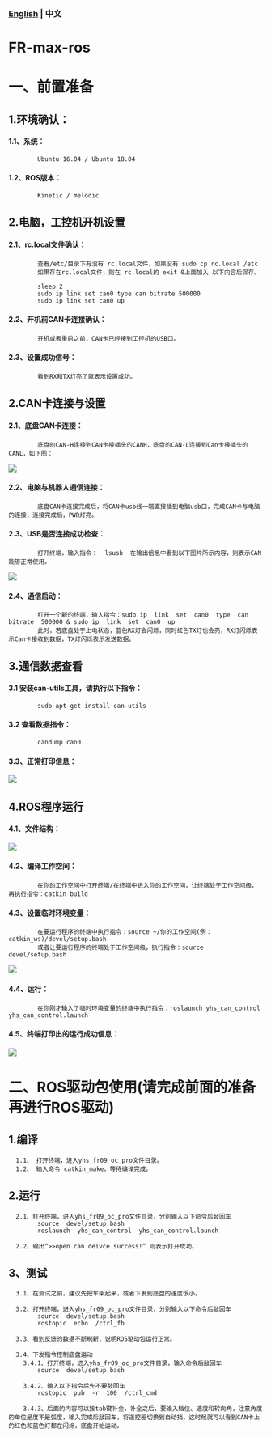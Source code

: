 ### [English](README.md) | 中文

# FR-max-ros

# 一、前置准备
## 1.环境确认：
####      1.1、系统：
            Ubuntu 16.04 / Ubuntu 18.04
####      1.2、ROS版本：
            Kinetic / melodic

## 2.电脑，工控机开机设置
####      2.1、rc.local文件确认：
            查看/etc/目录下有没有 rc.local文件，如果没有 sudo cp rc.local /etc
            如果存在rc.local文件，则在 rc.local的 exit 0上面加入 以下内容后保存。

            sleep 2
            sudo ip link set can0 type can bitrate 500000
            sudo ip link set can0 up

####      2.2、开机前CAN卡连接确认：
            开机或者重启之前，CAN卡已经接到工控机的USB口。

####      2.3、设置成功信号：
            看到RX和TX灯亮了就表示设置成功。
            
## 2.CAN卡连接与设置
####      2.1、底盘CAN卡连接：
            底盘的CAN-H连接到CAN卡接插头的CANH，底盘的CAN-L连接到Can卡接插头的CANL，如下图：
            
![](https://github.com/kefangkele/FR-max-ros/blob/main/images/CAN_Connection.png?raw=true)

####      2.2、电脑与机器人通信连接：
            底盘CAN卡连接完成后，将CAN卡usb线一端直接插到电脑usb口，完成CAN卡与电脑的连接，连接完成后，PWR灯亮。
####      2.3、USB是否连接成功检查：
            打开终端，输入指令：  lsusb  在输出信息中看到以下图片所示内容，则表示CAN能够正常使用。

![](https://github.com/kefangkele/FR-max-ros/blob/main/images/terminal_state.png?raw=true)  

####      2.4、通信启动：
            打开一个新的终端，输入指令：sudo ip  link  set  can0  type  can  bitrate  500000 & sudo ip  link  set  can0  up
            此时，若底盘处于上电状态，蓝色RX灯会闪烁，同时红色TX灯也会亮，RX灯闪烁表示Can卡接收到数据，TX灯闪烁表示发送数据。

## 3.通信数据查看
####      3.1 安装can-utils工具，请执行以下指令：
            sudo apt-get install can-utils
####      3.2 查看数据指令：
            candump can0
####      3.3、正常打印信息：
      

![](https://github.com/kefangkele/FR-max-ros/blob/main/images/candump_print.png?raw=true)

## 4.ROS程序运行
####      4.1、文件结构：
      
![](https://github.com/kefangkele/FR-max-ros/blob/main/images/doc_tree.png?raw=true)

####      4.2、编译工作空间：
            在你的工作空间中打开终端/在终端中进入你的工作空间，让终端处于工作空间级，再执行指令：catkin build
####      4.3、设置临时环境变量：
            在要运行程序的终端中执行指令：source ~/你的工作空间(例：catkin_ws)/devel/setup.bash
            或者让要运行程序的终端处于工作空间级，执行指令：source devel/setup.bash
            
![](https://github.com/kefangkele/FR-max-ros/blob/main/images/source.png?raw=true)

####      4.4、运行：
            在你刚才输入了临时环境变量的终端中执行指令：roslaunch yhs_can_control yhs_can_control.launch
####      4.5、终端打印出的运行成功信息：

![](https://github.com/kefangkele/FR-max-ros/blob/main/images/node_print.png?raw=true)  

# 二、ROS驱动包使用(请完成前面的准备再进行ROS驱动)

## 1.编译
      1.1、 打开终端，进入yhs_fr09_oc_pro文件目录。
      1.2、 输入命令 catkin_make，等待编译完成。

## 2.运行
      2.1、打开终端，进入yhs_fr09_oc_pro文件目录，分别输入以下命令后敲回车
            source  devel/setup.bash
            roslaunch  yhs_can_control  yhs_can_control.launch

      2.2、输出“>>open can deivce success!” 则表示打开成功。

## 3、测试
      3.1、在测试之前，建议先把车架起来，或者下发到底盘的速度很小。

      3.2、打开终端，进入yhs_fr09_oc_pro文件目录，分别输入以下命令后敲回车
            source  devel/setup.bash
            rostopic  echo  /ctrl_fb

      3.3、看到反馈的数据不断刷新，说明ROS驱动包运行正常。

      3.4、下发指令控制底盘运动
        3.4.1、打开终端，进入yhs_fr09_oc_pro文件目录，输入命令后敲回车
            source  devel/setup.bash

        3.4.2、输入以下指令后先不要敲回车
            rostopic  pub  -r  100  /ctrl_cmd

        3.4.3、后面的内容可以按tab键补全，补全之后，要输入档位、速度和转向角，注意角度的单位是度不是弧度，输入完成后敲回车，将遥控器切换到自动挡，这时候就可以看到CAN卡上的红色和蓝色灯都在闪烁，底盘开始运动。
      
      
      
